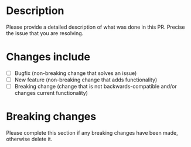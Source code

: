 # Description

Please provide a detailed description of what was done in this PR.
Precise the issue that you are resolving.

# Changes include

- [ ] Bugfix (non-breaking change that solves an issue)
- [ ] New feature (non-breaking change that adds functionality)
- [ ] Breaking change (change that is not backwards-compatible and/or changes current functionality)

# Breaking changes

Please complete this section if any breaking changes have been made, otherwise delete it.
